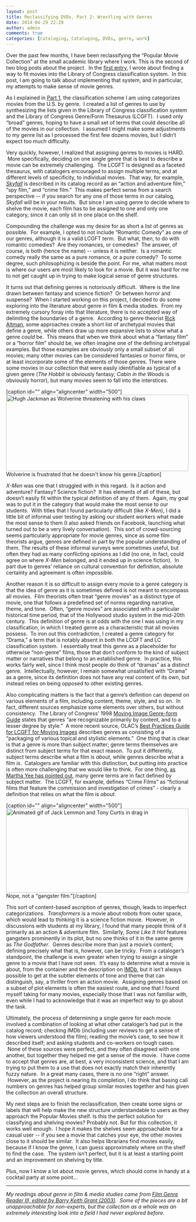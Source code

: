 ```yaml
---
layout: post
title: Reclassifying DVDs, Part 2: Wrestling with Genres
date: 2014-04-29 22:29
author: admin
comments: true
categories: [cataloging, Cataloging, DVDs, genre, work]
---
```

Over the past few months, I have been reclassifying the “Popular Movie Collection” at the small academic library where I work. This is the second of two blog posts about the project.  In the <a title="Reclassifying DVDs, Part 1: Creating a System" href="https://elliotdwilliams.com/reclassifying-dvds-part-1/" target="_blank">first entry</a>, I wrote about finding a way to fit movies into the Library of Congress classification system.  In this post, I am going to talk about implementing that system, and in particular, my attempts to make sense of movie genres.

As I explained in <a title="Reclassifying DVDs, Part 1: Creating a System" href="https://elliotdwilliams.com/reclassifying-dvds-part-1/">Part 1</a>, the classification scheme I am using categorizes movies from the U.S. by genre.  I created a list of genres to use by synthesizing the lists given in the Library of Congress classification system and the Library of Congress Genre/Form Thesaurus (LCGFT).  I used only “broad” genres, hoping to have a small set of terms that could describe all of the movies in our collection.  I assumed I might make some adjustments to my genre list as I processed the first few dozens movies, but I didn’t expect too much difficulty.

Very quickly, however, I realized that assigning genres to movies is HARD.  More specifically, deciding on one single genre that is best to describe a movie can be extremely challenging.  The LCGFT is designed as a faceted thesaurus, with catalogers encouraged to assign multiple terms, and at different levels of specificity, to individual movies.  That way, for example, <a href="http://www.worldcat.org/oclc/824513549" target="_blank"><i>Skyfall</i></a> is described in its catalog record as an “action and adventure film,” “spy film,” and “crime film.”  This makes perfect sense from a search perspective -- if you search for any one of those terms in our catalog, <i>Skyfall </i>will be in your results.  But since I am using genre to decide where to shelve the movie, each film has to be assigned to one and only one category, since it can only sit in one place on the shelf.

Compounding the challenge was my desire for as short a list of genres as possible.  For example, I opted to not include “Romantic Comedy” as one of our genres, although it is a valid LCGFT term.  But what, then, to do with romantic comedies?  Are they romances, or comedies?  The answer, of course, is both (hence the name) -- unless it is neither.  Is a romantic comedy really the same as a pure romance, or a pure comedy?  To some degree, such philosophizing is beside the point. For me, what matters most is where our users are most likely to look for a movie. But it was hard for me to not get caught up in trying to make logical sense of genre structures.

It turns out that defining genres is notoriously difficult.  Where is the line drawn between fantasy and science fiction?  Or between horror and suspense?  When I started working on this project, I decided to do some exploring into the literature about genre in film &amp; media studies.  From my extremely cursory foray into that literature, there is no accepted way of delimiting the boundaries of a genre.  According to genre theorist <a href="http://film.tamu.edu/PDFs/Syntactic%20Approach%20to%20Film%20Genre.pdf" target="_blank">Rick Altman</a>, some approaches create a short list of archetypal movies that define a genre, while others draw up more expansive lists to show what a genre <i>could</i> be.  This means that when we think about what a “fantasy film” or a “horror film” should be, we often imagine one of the defining archetypal examples. But those examples are obviously only a small subset of all movies; many other movies can be considered fantasies or horror films, or at least incorporate some of the elements of those genres. There were some movies in our collection that were easily identifiable as typical of a given genre (<i>The Hobbit</i> is obviously fantasy; <i>Cabin in the Woods</i> is obviously horror), but many movies seem to fall into the interstices.

[caption id="" align="aligncenter" width="500"]<a href="http://giphy.com/gifs/bjKZenZLGXvZm"><img src="http://media.giphy.com/media/bjKZenZLGXvZm/giphy.gif" alt="Hugh Jackman as Wolverine threatening with his claws" width="500" height="209" /></a> Wolverine is frustrated that he doesn't know his genre.[/caption]

<i>X-Men</i> was one that I struggled with in this regard.  Is it action and adventure? Fantasy? Science fiction?  It has elements of all of these, but doesn’t easily fit within the typical definition of any of them.  Again, my goal was to put it in the category that would make the most sense to our students.  With titles that I found particularly difficult (like <i>X-Men</i>), I did a little bit of informal user testing by asking our student workers what made the most sense to them (I also asked friends on Facebook, launching what turned out to be a very lively conversation).  This sort of crowd-sourcing seems particularly appropriate for movie genres, since as some film theorists argue, genres are defined in part by the popular understanding of them. The results of these informal surveys were sometimes useful, but often they had as many conflicting opinions as I did (no one, in fact, could agree on where <i>X-Men </i>belonged, and it ended up in science fiction).  In part due to genres’ reliance on cultural convention for definition, absolute certainty and agreement is often impossible.

Another reason it is so difficult to assign every movie to a genre category is that the idea of genre as it is sometimes defined is not meant to encompass all movies.  Film theorists often treat “genre movies” as a distinct type of movie, one that follows a predefined set of norms regarding narrative, theme, and tone.  Often, “genre movies” are associated with a particular historical time period, that of the Hollywood studio system in the mid-20th century.  This definition of genre is at odds with the one I was using in my classification, in which I treated genre as a characteristic that all movies possess.  To iron out this contradiction, I created a genre category for “Drama,” a term that is notably absent in both the LCGFT and LC classification system.  I essentially treat this genre as a placeholder for otherwise “non-genre” films, those that don’t conform to the kind of subject matter or narratives that belong to an established genre.  In practice, this works fairly well, since I think most people do think of “dramas” as a distinct genre.  Intellectually, however, I remain somewhat unsatisfied with “Drama” as a genre, since its definition does not have any real content of its own, but instead relies on being opposed to other existing genres.

Also complicating matters is the fact that a genre’s definition can depend on various elements of a film, including content, theme, style, and so on.  In fact, different sources emphasize some elements over others, but without consistency.  The Library of Congress’ 1998 <a href="http://www.loc.gov/rr/mopic/migintro.html" target="_blank">Moving Image Genre-form Guide</a> states that genres “are recognizable primarily by content, and to a lesser degree by style.”  A more recent source, OLAC’s <a href="http://olacinc.org/drupal/capc_files/LCGFTbestpractices.pdf" target="_blank">Best Practices Guide for LCGFT for Moving Images</a> describes genres as consisting of a “packaging of various topical and stylistic elements.”  One thing that is clear is that a genre is more than subject matter; genre terms themselves are distinct from subject terms for that exact reason.  To put it differently, subject terms describe what a film is <i>about</i>, while genres describe what a film <i>is</i>.  Catalogers are familiar with this distinction, but putting into practice is often more challenging that we would like to think.  For one thing, <a href="http://escholarship.org/uc/item/9pp0q8qv" target="_blank">as Martha Yee has pointed out</a>, many genre terms are in fact defined by subject matter.  The LCGFT, for example, defines “Crime Films” as “fictional films that feature the commission and investigation of crimes” - clearly a definition that relies on what the film is <i>about</i>.

[caption id="" align="aligncenter" width="500"]<a href="http://giphy.com/gifs/Iw79M4JRBbc0U"><img src="http://24.media.tumblr.com/c379c14f5190cf9dcfcbb94767d68240/tumblr_mph1jdkKzl1rv63c0o2_500.gif" alt="Animated gif of Jack Lemmon and Tony Curtis in drag in " width="500" height="230" /></a> Nope, not a "gangster film."[/caption]

This sort of content-based ascription of genres, though, leads to imperfect categorizations.  <i>Transformers</i> is a movie about robots from outer space, which would lead to thinking it is a science fiction movie.  However, in discussions with students at my library, I found that many people think of it primarily as an action &amp; adventure film.  Similarly, <i>Some Like It Hot </i>features gangsters prominently in its plot, but no one thinks of it in the same genre as <i>The Godfather</i>.  Genres describe more than just a movie’s content; defining precisely what that is, however, can be tricky.  From a cataloger’s standpoint, the challenge is even greater when trying to assign a single genre to a movie that I have not seen.  It’s easy to determine what a movie is about, from the container and the description on <a href="http://www.imdb.com" target="_blank">IMDb</a>, but it isn’t always possible to get at the subtler elements of tone and theme that can distinguish, say, a thriller from an action movie.  Assigning genres based on a subset of plot elements is often the easiest route, and one that I found myself taking for many movies, especially those that I was not familiar with, even while I had to acknowledge that it was an imperfect way to go about the task.

Ultimately, the process of determining a single genre for each movie involved a combination of looking at what other cataloger’s had put in the catalog record; checking IMDb (including user reviews to get a sense of how viewers understood the film); reading the movie’s case, to see how it described itself; and asking students and co-workers on tough cases.  None of these sources were perfect, and they often disagreed with one another, but together they helped me get a sense of the movie.  I have come to accept that genres are, at best, a very inconsistent science, and that I am trying to put them to a use that does not exactly match their inherently fuzzy nature.  In a great many cases, there is no one “right” answer.  However, as the project is nearing its completion, I do think that basing call numbers on genres has helped group similar movies together and has given the collection an overall structure.

My next steps are to finish the reclassification, then create some signs or labels that will help make the new structure understandable to users as they approach the Popular Movies shelf. Is this the perfect solution for classifying and shelving movies? Probably not. But for this collection, it works well enough.  I hope it makes the shelves seem approachable for a casual user -- if you see a movie that catches your eye, the other movies close to it should be similar.  It also helps librarians find movies easily, because if I know the genre, I can guess approximately where on the shelf to find the case.  The system isn’t perfect, but it is at least a starting point and an improvement on shelving by title.

Plus, now I know a lot about movie genres, which should come in handy at a cocktail party at some point...

-----------------------------------------------------------------------------------

<em>My readings about genre in film &amp; media studies came from <a href="http://www.worldcat.org/oclc/51752801" target="_blank">Film Genre Reader III, edited by Barry Keith Grant (2003)</a>.  Some of the pieces are a bit unapproachable for non-experts, but the collection as a whole was an extremely interesting look into a field I had never explored before.</em>
